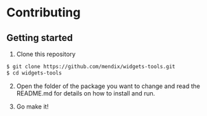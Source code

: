 # Contributing

## Getting started

1. Clone this repository

```sh
$ git clone https://github.com/mendix/widgets-tools.git
$ cd widgets-tools
```

2. Open the folder of the package you want to change and read the README.md for details on how to install and run.

3. Go make it!
